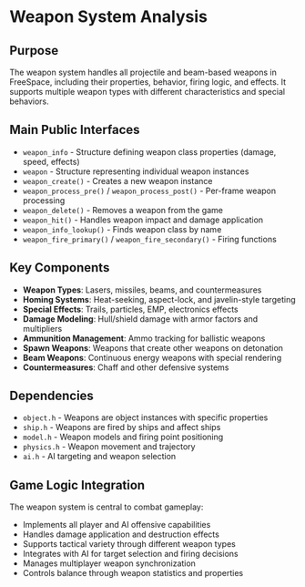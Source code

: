 # Weapon System Analysis

## Purpose
The weapon system handles all projectile and beam-based weapons in FreeSpace, including their properties, behavior, firing logic, and effects. It supports multiple weapon types with different characteristics and special behaviors.

## Main Public Interfaces
- `weapon_info` - Structure defining weapon class properties (damage, speed, effects)
- `weapon` - Structure representing individual weapon instances
- `weapon_create()` - Creates a new weapon instance
- `weapon_process_pre()` / `weapon_process_post()` - Per-frame weapon processing
- `weapon_delete()` - Removes a weapon from the game
- `weapon_hit()` - Handles weapon impact and damage application
- `weapon_info_lookup()` - Finds weapon class by name
- `weapon_fire_primary()` / `weapon_fire_secondary()` - Firing functions

## Key Components
- **Weapon Types**: Lasers, missiles, beams, and countermeasures
- **Homing Systems**: Heat-seeking, aspect-lock, and javelin-style targeting
- **Special Effects**: Trails, particles, EMP, electronics effects
- **Damage Modeling**: Hull/shield damage with armor factors and multipliers
- **Ammunition Management**: Ammo tracking for ballistic weapons
- **Spawn Weapons**: Weapons that create other weapons on detonation
- **Beam Weapons**: Continuous energy weapons with special rendering
- **Countermeasures**: Chaff and other defensive systems

## Dependencies
- `object.h` - Weapons are object instances with specific properties
- `ship.h` - Weapons are fired by ships and affect ships
- `model.h` - Weapon models and firing point positioning
- `physics.h` - Weapon movement and trajectory
- `ai.h` - AI targeting and weapon selection

## Game Logic Integration
The weapon system is central to combat gameplay:
- Implements all player and AI offensive capabilities
- Handles damage application and destruction effects
- Supports tactical variety through different weapon types
- Integrates with AI for target selection and firing decisions
- Manages multiplayer weapon synchronization
- Controls balance through weapon statistics and properties